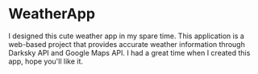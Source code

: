 # WeatherApp
I designed this cute weather app in my spare time. This application is a web-based project that provides accurate weather information through Darksky API and Google Maps API. I had a great time when I created this app, hope you'll like it.
